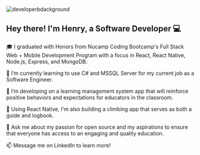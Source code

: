 ![developerbdackground](https://user-images.githubusercontent.com/96813969/196090532-4b38aa1f-973b-4022-a810-3e29667c86c0.png)
## Hey there! I'm Henry, a Software Developer :computer:

🎓 I graduated with Honors from Nucamp Coding Bootcamp's Full Stack Web + Mobile Development Program with a focus in React, React Native, Node.js, Express, and MongoDB.

🌱 I’m currently learning to use C# and MSSQL Server for my current job as a Software Engineer.

🔭 I’m developing on a learning management system app that will reinforce positive behaviors and expectations for educators in the classroom.

📱 Using React Native, I'm also building a climbing app that serves as both a guide and logbook.

💬 Ask me about my passion for open source and my aspirations to ensure that everyone has access to an engaging and quality education.

📫 Message me on LinkedIn to learn more!


<!--
**henry-hartzler/henry-hartzler** is a ✨ _special_ ✨ repository because its `README.md` (this file) appears on your GitHub profile.

Here are some ideas to get you started:

- 🔭 I’m currently working on ...
- 🌱 I’m currently learning ...
- 👯 I’m looking to collaborate on ...
- 🤔 I’m looking for help with ...
- 💬 Ask me about ...
- 📫 How to reach me: ...
- 😄 Pronouns: ...
- ⚡ Fun fact: ...
-->
